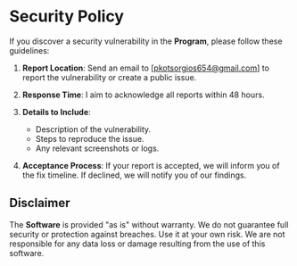 # Security Policy

If you discover a security vulnerability in the **Program**, please follow these guidelines:

1. **Report Location**: Send an email to [pkotsorgios654@gmail.com] to report the vulnerability or create a public issue.

2. **Response Time**: I aim to acknowledge all reports within 48 hours.

3. **Details to Include**:
   - Description of the vulnerability.
   - Steps to reproduce the issue.
   - Any relevant screenshots or logs.

4. **Acceptance Process**: If your report is accepted, we will inform you of the fix timeline. If declined, we will notify you of our findings.

## Disclaimer

The **Software** is provided "as is" without warranty. We do not guarantee full security or protection against breaches. Use it at your own risk. We are not responsible for any data loss or damage resulting from the use of this software.
